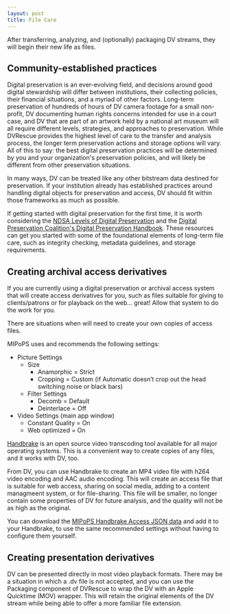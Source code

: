 ```yaml
---
layout: post
title: File Care
---
```


After transferring, analyzing, and (optionally) packaging DV streams, they will begin their new life as files. 

## Community-established practices

Digital preservation is an ever-evolving field, and decisions around good digital stewardship will differ between institutions, their collecting policies, their financial situations, and a myriad of other factors. Long-term preservation of hundreds of hours of DV camera footage for a small non-profit, DV documenting human rights concerns intended for use in a court case, and DV that are part of an artwork held by a national art museum will all require different levels, strategies, and approaches to preservation. While DVRescue provides the highest level of care to the transfer and analysis process, the longer term preservation actions and storage options will vary. All of this to say: the best digital preservation practices will be determined by you and your organization's preservation policies, and will likely be different from other preservation situations.

In many ways, DV can be treated like any other bitstream data destined for preservation. If your institution already has established practices around handling digital objects for preservation and access, DV should fit within those frameworks as much as possible.

If getting started with digital preservation for the first time, it is worth considering the [NDSA Levels of Digital Preservation](https://ndsa.org/publications/levels-of-digital-preservation/) and the [Digital Preservation Coalition's Digital Preservation Handbook](https://www.dpconline.org/handbook). These resources can get you started with some of the foundational elements of long-term file care, such as integrity checking, metadata guidelines, and storage requirements.

## Creating archival access derivatives

If you are currently using a digital preservation or archival access system that will create access derivatives for you, such as files suitable for giving to clients/patrons or for playback on the web... great! Allow that system to do the work for you.

There are situations when will need to create your own copies of access files.

MIPoPS uses and recommends the following settings:  

- Picture Settings
	- Size
		- Anamorphic = Strict
		- Cropping = Custom (if Automatic doesn’t crop out the head switching noise or black bars)
	- Filter Settings
		- Decomb = Default
		- Deinterlace = Off
- Video Settings (main app window)
	- Constant Quality = On
	- Web optimized = On

[Handbrake](https://handbrake.fr/) is an open source video transcoding tool available for all major operating systems. This is a convenient way to create copies of any files, and it works with DV, too.

From DV, you can use Handbrake to create an MP4 video file with h264 video encoding and AAC audio encoding. This will create an access file that is suitable for web access, sharing on social media, adding to a content managmeent system, or for file-sharing. This file will be smaller, no longer contain some properties of DV for future analysis, and the quality will not be as high as the original.

You can download the <a href="{{ site.baseurl }}/_data/MIPoPS_Handbrake_Access.json">MIPoPS Handbrake Access JSON data</a> and add it to your Handbrake, to use the same recommended settings without having to configure them yourself.

## Creating presentation derivatives

DV can be presented directly in most video playback formats. There may be a situation in which a .dv file is not accepted, and you can use the Packaging component of DVRescue to wrap the DV with an Apple Quicktime (MOV) wrapper. This will retain the original elements of the DV stream while being able to offer a more familiar file extension.

